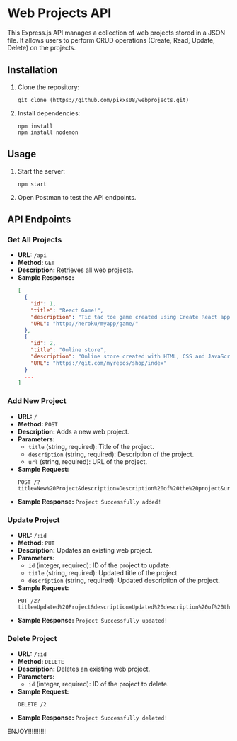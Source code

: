 # Web Projects API

This Express.js API manages a collection of web projects stored in a JSON file. It allows users to perform CRUD operations (Create, Read, Update, Delete) on the projects.

## Installation

1. Clone the repository:

   ```
   git clone (https://github.com/pikxs08/webprojects.git)
   ```

2. Install dependencies:

   ```
   npm install
   npm install nodemon
   ```

## Usage

1. Start the server:

   ```
   npm start
   ```

2. Open Postman to test the API endpoints.

## API Endpoints

### Get All Projects

- **URL:** `/api`
- **Method:** `GET`
- **Description:** Retrieves all web projects.
- **Sample Response:**
  ```json
  [
    {
      "id": 1,
      "title": "React Game!",
      "description": "Tic tac toe game created using Create React app.",
      "URL": "http://heroku/myapp/game/"
    },
    {
      "id": 2,
      "title": "Online store",
      "description": "Online store created with HTML, CSS and JavaScript.",
      "URL": "https://git.com/myrepos/shop/index"
    }
    ...
  ]
  ```

### Add New Project

- **URL:** `/`
- **Method:** `POST`
- **Description:** Adds a new web project.
- **Parameters:**
  - `title` (string, required): Title of the project.
  - `description` (string, required): Description of the project.
  - `url` (string, required): URL of the project.
- **Sample Request:**
  ```
  POST /?title=New%20Project&description=Description%20of%20the%20project&url=https://example.com
  ```
- **Sample Response:** `Project Successfully added!`

### Update Project

- **URL:** `/:id`
- **Method:** `PUT`
- **Description:** Updates an existing web project.
- **Parameters:**
  - `id` (integer, required): ID of the project to update.
  - `title` (string, required): Updated title of the project.
  - `description` (string, required): Updated description of the project.
- **Sample Request:**
  ```
  PUT /2?title=Updated%20Project&description=Updated%20description%20of%20the%20project
  ```
- **Sample Response:** `Project Successfully updated!`

### Delete Project

- **URL:** `/:id`
- **Method:** `DELETE`
- **Description:** Deletes an existing web project.
- **Parameters:**
  - `id` (integer, required): ID of the project to delete.
- **Sample Request:**
  ```
  DELETE /2
  ```
- **Sample Response:** `Project Successfully deleted!`

ENJOY!!!!!!!!!!
